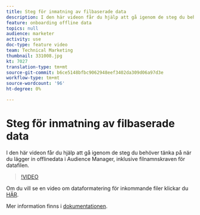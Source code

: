 ```yaml
---
title: Steg för inmatning av filbaserade data
description: I den här videon får du hjälp att gå igenom de steg du behöver tänka på när du lägger in offlinedata i Audience Manager, inklusive filnamnskraven för datafilen.
feature: onboarding offline data
topics: null
audience: marketer
activity: use
doc-type: feature video
team: Technical Marketing
thumbnail: 331008.jpg
kt: 7027
translation-type: tm+mt
source-git-commit: b6ce5148bfbc9062948eef3402da309d06a97d3e
workflow-type: tm+mt
source-wordcount: '96'
ht-degree: 0%

---
```



# Steg för inmatning av filbaserade data

I den här videon får du hjälp att gå igenom de steg du behöver tänka på när du lägger in offlinedata i Audience Manager, inklusive filnamnskraven för datafilen.

>[!VIDEO](https://video.tv.adobe.com/v/331008/?quality=12&learn=on)

Om du vill se en video om dataformatering för inkommande filer klickar du [HÄR](formatting-and-ingesting-file-based-data.md).

Mer information finns i [dokumentationen](https://experienceleague.adobe.com/docs/audience-manager/user-guide/implementation-integration-guides/sending-audience-data/batch-data-transfer-process/inbound-s3-filenames.html).